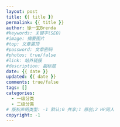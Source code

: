 ```yaml
---
layout: post
title: {{ title }}
permalink: {{ title }}
author: 徐一玄Brenda
#keywords: 关键字(SEO)
#image: 摘要图片
#top: 文章置顶
#password: 文章密码
#photos: true/false
#link: 站外链接
#description: 副标题
date: {{ date }}
updated: {{ date }}
comments: true/false
tags: []
categories:
  - 一级分类
  - 二级分类
# 版权声明类型: -1 默认;0 共享;1 原创;2 HP同人
copyright: -1
---
```

<font size=5 style="font-weight:bold"></font>

<!-- more -->
